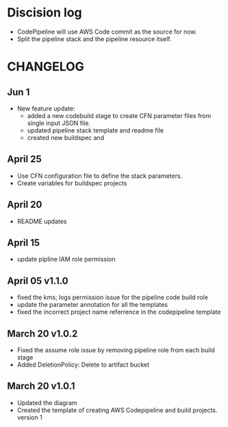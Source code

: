 # Discision log 
- CodePipeline will use AWS Code commit as the source for now.
- Split the pipeline stack and the pipeline resource itself.


# CHANGELOG
## Jun 1
- New feature update:
    - added a new codebuild stage to create CFN parameter files from single input JSON file.
    - updated pipeline stack template and readme file
    - created new buildspec and 
 ## April  25
- Use CFN configuration file to define the stack parameters.
- Create variables for buildspec projects
## April  20
- README updates
## April  15
- update pipline IAM role permission 
## April  05 v1.1.0
- fixed the kms; logs permission issue for the pipeline code build role
- update the parameter annotation for all the templates
- fixed the incorrect project name referrence in the codepipeline template

## March 20 v1.0.2
- Fixed the assume role issue by removing pipeline role from each build stage
- Added DeletionPolicy: Delete to artifact bucket

## March 20 v1.0.1
- Updated the diagram
- Created the template of creating AWS Codepipeline and build projects. version 1
